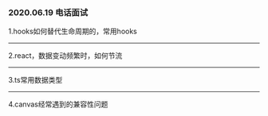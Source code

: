 ### 2020.06.19 电话面试

1.hooks如何替代生命周期的，常用hooks

---

2.react，数据变动频繁时，如何节流

---

3.ts常用数据类型

---

4.canvas经常遇到的兼容性问题